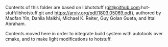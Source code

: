 Contents of this folder are based on libhotstuff (git@github.com:hot-stuff/libhotstuff.git and
 https://arxiv.org/pdf/1803.05069.pdf),
authored by Maofan Yin, Dahlia Malkhi, Michael K. Reiter, Guy Golan Gueta, and Ittai Abraham.

Contents moved here in order to integrate build system with autotools over cmake, 
and to make light modifications to hotstuff.


